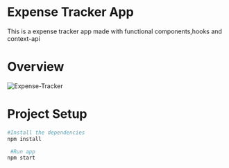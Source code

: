 # Expense Tracker App

This is a expense tracker app made with functional components,hooks and context-api

# Overview

![Expense-Tracker](img/sc.PNG)

# Project Setup
```bash
#Install the dependencies
npm install

 #Run app
npm start
```
